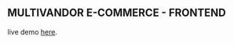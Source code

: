 ## MULTIVANDOR E-COMMERCE - FRONTEND
live demo [here](https://mern-ecommerce-frontend-v1.onrender.com/).